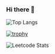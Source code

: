 ### Hi there 👋

![Top Langs](https://github-readme-stats.vercel.app/api/top-langs/?username=sg41&size_weight=0.5&count_weight=0.5)

[![trophy](https://github-profile-trophy.vercel.app/?username=sg41&row=1&column=4)](https://github.com/ryo-ma/github-profile-trophy)

![Leetcode Stats](https://leetcard.jacoblin.cool/serge265)

<!--
**sg41/sg41** is a ✨ _special_ ✨ repository because its `README.md` (this file) appears on your GitHub profile.

![Anurag's GitHub stats](https://github-readme-stats.vercel.app/api?username=sg41&show=reviews,discussions_started,discussions_answered,prs_merged,prs_merged_percentage)
![Quotes](https://quotes-github-readme.vercel.app/api?type=horizontal&theme=dark)
[![trophy](https://github-profile-trophy.vercel.app/?username=sg41&theme=onelight)](https://github.com/sg41/github-profile-trophy)
![](https://komarev.com/ghpvc/?username=sg41&color=green)
Here are some ideas to get you started:

- 🔭 I’m currently working on ...
- 🌱 I’m currently learning ...
- 👯 I’m looking to collaborate on ...
- 🤔 I’m looking for help with ...
- 💬 Ask me about ...
- 📫 How to reach me: ...
- 😄 Pronouns: ...
- ⚡ Fun fact: ...
-->

